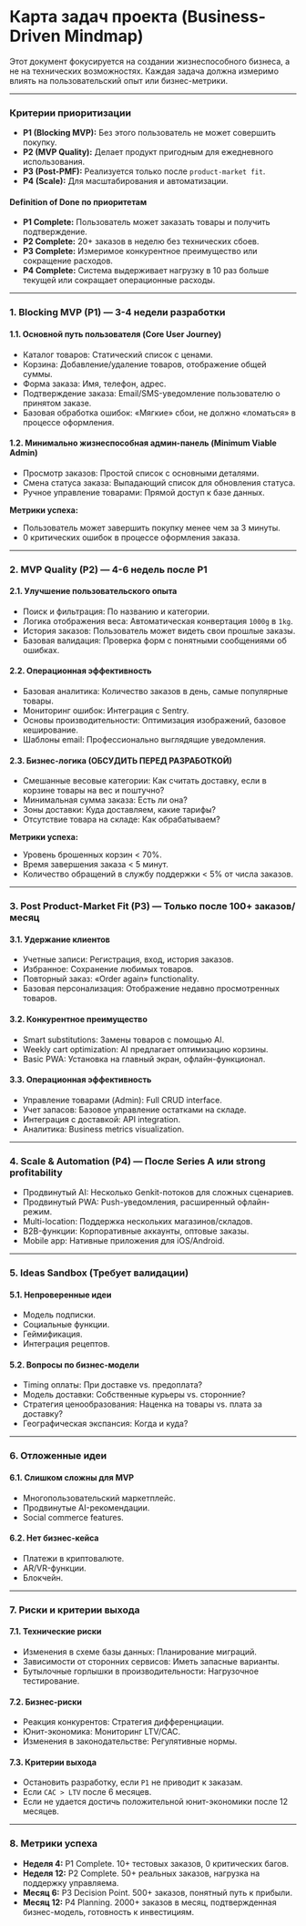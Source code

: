 # Карта задач проекта (Business-Driven Mindmap)

Этот документ фокусируется на создании жизнеспособного бизнеса, а не на технических возможностях. Каждая задача должна измеримо влиять на пользовательский опыт или бизнес-метрики.

---

### Критерии приоритизации

* **P1 (Blocking MVP):** Без этого пользователь не может совершить покупку.
* **P2 (MVP Quality):** Делает продукт пригодным для ежедневного использования.
* **P3 (Post-PMF):** Реализуется только после `product-market fit`.
* **P4 (Scale):** Для масштабирования и автоматизации.

#### Definition of Done по приоритетам

* **P1 Complete:** Пользователь может заказать товары и получить подтверждение.
* **P2 Complete:** 20+ заказов в неделю без технических сбоев.
* **P3 Complete:** Измеримое конкурентное преимущество или сокращение расходов.
* **P4 Complete:** Система выдерживает нагрузку в 10 раз больше текущей или сокращает операционные расходы.

---

### 1. Blocking MVP (P1) — 3-4 недели разработки

#### **1.1. Основной путь пользователя (Core User Journey)**
* Каталог товаров: Статический список с ценами.
* Корзина: Добавление/удаление товаров, отображение общей суммы.
* Форма заказа: Имя, телефон, адрес.
* Подтверждение заказа: Email/SMS-уведомление пользователю о принятом заказе.
* Базовая обработка ошибок: «Мягкие» сбои, не должно «ломаться» в процессе оформления.

#### **1.2. Минимально жизнеспособная админ-панель (Minimum Viable Admin)**
* Просмотр заказов: Простой список с основными деталями.
* Смена статуса заказа: Выпадающий список для обновления статуса.
* Ручное управление товарами: Прямой доступ к базе данных.

**Метрики успеха:**
* Пользователь может завершить покупку менее чем за 3 минуты.
* 0 критических ошибок в процессе оформления заказа.

---

### 2. MVP Quality (P2) — 4-6 недель после P1

#### **2.1. Улучшение пользовательского опыта**
* Поиск и фильтрация: По названию и категории.
* Логика отображения веса: Автоматическая конвертация `1000g` в `1kg`.
* История заказов: Пользователь может видеть свои прошлые заказы.
* Базовая валидация: Проверка форм с понятными сообщениями об ошибках.

#### **2.2. Операционная эффективность**
* Базовая аналитика: Количество заказов в день, самые популярные товары.
* Мониторинг ошибок: Интеграция с Sentry.
* Основы производительности: Оптимизация изображений, базовое кеширование.
* Шаблоны email: Профессионально выглядящие уведомления.

#### **2.3. Бизнес-логика (ОБСУДИТЬ ПЕРЕД РАЗРАБОТКОЙ)**
* Смешанные весовые категории: Как считать доставку, если в корзине товары на вес и поштучно?
* Минимальная сумма заказа: Есть ли она?
* Зоны доставки: Куда доставляем, какие тарифы?
* Отсутствие товара на складе: Как обрабатываем?

**Метрики успеха:**
* Уровень брошенных корзин < 70%.
* Время завершения заказа < 5 минут.
* Количество обращений в службу поддержки < 5% от числа заказов.

---

### 3. Post Product-Market Fit (P3) — Только после 100+ заказов/месяц

#### **3.1. Удержание клиентов**
* Учетные записи: Регистрация, вход, история заказов.
* Избранное: Сохранение любимых товаров.
* Повторный заказ: «Order again» functionality.
* Базовая персонализация: Отображение недавно просмотренных товаров.

#### **3.2. Конкурентное преимущество**
* Smart substitutions: Замены товаров с помощью AI.
* Weekly cart optimization: AI предлагает оптимизацию корзины.
* Basic PWA: Установка на главный экран, офлайн-функционал.

#### **3.3. Операционная эффективность**
* Управление товарами (Admin): Full CRUD interface.
* Учет запасов: Базовое управление остатками на складе.
* Интеграция с доставкой: API integration.
* Аналитика: Business metrics visualization.

---

### 4. Scale & Automation (P4) — После Series A или strong profitability

* Продвинутый AI: Несколько Genkit-потоков для сложных сценариев.
* Продвинутый PWA: Push-уведомления, расширенный офлайн-режим.
* Multi-location: Поддержка нескольких магазинов/складов.
* B2B-функции: Корпоративные аккаунты, оптовые заказы.
* Mobile app: Нативные приложения для iOS/Android.

---

### 5. Ideas Sandbox (Требует валидации)

#### **5.1. Непроверенные идеи**
* Модель подписки.
* Социальные функции.
* Геймификация.
* Интеграция рецептов.

#### **5.2. Вопросы по бизнес-модели**
* Timing оплаты: При доставке vs. предоплата?
* Модель доставки: Собственные курьеры vs. сторонние?
* Стратегия ценообразования: Наценка на товары vs. плата за доставку?
* Географическая экспансия: Когда и куда?

---

### 6. Отложенные идеи

#### **6.1. Слишком сложны для MVP**
* Многопользовательский маркетплейс.
* Продвинутые AI-рекомендации.
* Social commerce features.

#### **6.2. Нет бизнес-кейса**
* Платежи в криптовалюте.
* AR/VR-функции.
* Блокчейн.

---

### 7. Риски и критерии выхода

#### **7.1. Технические риски**
* Изменения в схеме базы данных: Планирование миграций.
* Зависимости от сторонних сервисов: Иметь запасные варианты.
* Бутылочные горлышки в производительности: Нагрузочное тестирование.

#### **7.2. Бизнес-риски**
* Реакция конкурентов: Стратегия дифференциации.
* Юнит-экономика: Мониторинг LTV/CAC.
* Изменения в законодательстве: Регулятивные нормы.

#### **7.3. Критерии выхода**
* Остановить разработку, если `P1` не приводит к заказам.
* Если `CAC > LTV` после 6 месяцев.
* Если не удается достичь положительной юнит-экономики после 12 месяцев.

---

### 8. Метрики успеха

* **Неделя 4:** P1 Complete. 10+ тестовых заказов, 0 критических багов.
* **Неделя 12:** P2 Complete. 50+ реальных заказов, нагрузка на поддержку управляема.
* **Месяц 6:** P3 Decision Point. 500+ заказов, понятный путь к прибыли.
* **Месяц 12:** P4 Planning. 2000+ заказов в месяц, подтвержденная бизнес-модель, готовность к инвестициям.